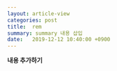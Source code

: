 ```yaml
---
layout: article-view
categories: post
title:  rem
summary: summary 내용 삽입
date:   2019-12-12 10:40:00 +0900
---
```


**내용 추가하기**